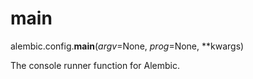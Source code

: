 # main

alembic.config.**main**(*argv*=None, *prog*=None, \*\*kwargs)

The console runner function for Alembic.

